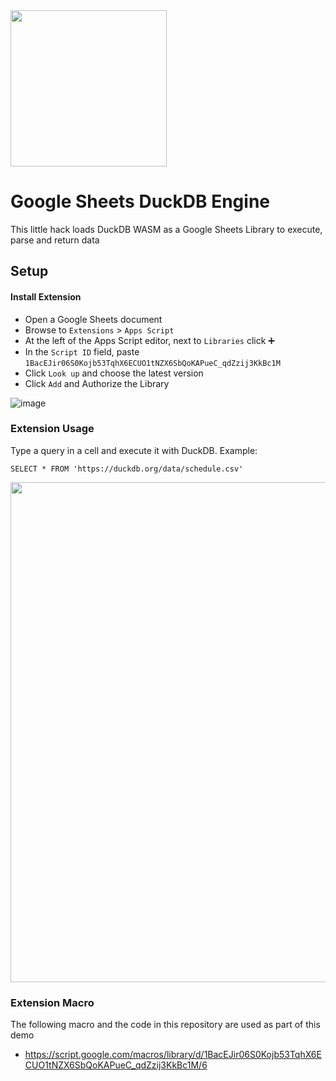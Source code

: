 <img src="https://github.com/user-attachments/assets/46a5c546-7e9b-42c7-87f4-bc8defe674e0" width=250 />

# Google Sheets DuckDB Engine

This little hack loads DuckDB WASM as a Google Sheets Library to execute, parse and return data

## Setup
#### Install Extension
- Open a Google Sheets document
- Browse to `Extensions` > `Apps Script`
- At the left of the Apps Script editor, next to `Libraries` click ➕
- In the `Script ID` field, paste `1BacEJir06S0Kojb53TqhX6ECUO1tNZX6SbQoKAPueC_qdZzij3KkBc1M`
- Click `Look up` and choose the latest version
- Click `Add` and Authorize the Library

![image](https://github.com/user-attachments/assets/3a1a2945-0552-49fe-8246-4c96bb5f1609)

<!--
### Manual
Browse to Extensions > Apps Script

![image](https://gist.github.com/user-attachments/assets/827c4672-eef3-4179-bf77-70fb05c15c23)

Copy the `.gs` + `.html` and Deploy as Library

![image](https://gist.github.com/user-attachments/assets/1a04ace7-519c-4f22-b64a-9ffbc5d7277b)

-->

### Extension Usage
Type a query in a cell and execute it with DuckDB. Example:
```
SELECT * FROM 'https://duckdb.org/data/schedule.csv'
```

<img src="https://i.imgur.com/nRxtLUb.gif" width="800px" />




### Extension Macro
The following macro and the code in this repository are used as part of this demo

* https://script.google.com/macros/library/d/1BacEJir06S0Kojb53TqhX6ECUO1tNZX6SbQoKAPueC_qdZzij3KkBc1M/6
